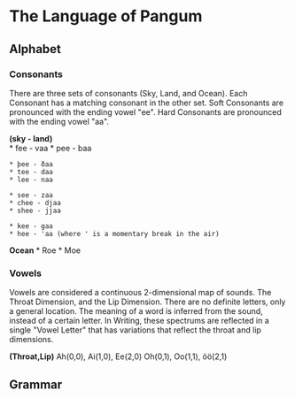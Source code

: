 # The Language of Pangum

## Alphabet
	
### Consonants	
There are three sets of consonants (Sky, Land, and Ocean). Each Consonant has a matching consonant in the other set. Soft Consonants are pronounced with the ending vowel "ee". Hard Consonants are pronounced with the ending vowel "aa".

**(sky - land)**	
	* fee - vaa
	* pee - baa
	
	* þee - ðaa
	* tee - daa
	* lee - naa
	
	* see - zaa
	* chee - djaa
	* shee - jjaa
	
	* kee - gaa
	* hee - 'aa (where ' is a momentary break in the air)
	
**Ocean**
	* Roe
	* Moe


### Vowels
Vowels are considered a continuous 2-dimensional map of sounds. The Throat Dimension, and the Lip Dimension. There are no definite letters, only a general location. The meaning of a word is inferred from the sound, instead of a certain letter. 
In Writing, these spectrums are reflected in a single "Vowel Letter" that has variations that reflect the throat and lip dimensions.

**(Throat,Lip)**
Ah(0,0), Ai(1,0), Ee(2,0)
Oh(0,1), Oo(1,1), öö(2,1)


	

## Grammar


